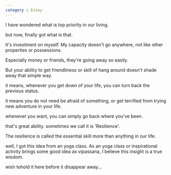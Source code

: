 ```yaml
---
category : Essay
---
```


I have wondered what is top priority in our living.

but now, finally got what is that.

It's investment on myself.
My capacity doesn't go anywhere, not like other properties or possessions.

Especially money or friends, they're going away so easily.

But your ability to get friendliness or skill of hang around doesn't shade away that simple way.

it means, whenever you get down of your life, you can turn back the previous status.

it means you do not need be afraid of something, or get terrified from trying new adventure in your life.

whenever you want, you can simply go back where you've been.

that's great ability. sometimes we call it is 'Resilience'.

The resilience is called the essential skill more than anything in our life.


well, I got this idea from an yoga class. As an yoga class or inspirational activity brings some good idea as vipassana, I believe this insight is a true wisdom.


wish tohold it here before it disappear away...